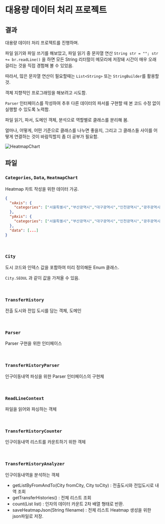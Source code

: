 # 대용량 데이터 처리 프로젝트

## 결과

대용량 데이터 처리 프로젝트를 진행하며.

파일 읽기와 파일 쓰기를 해보았고, 파일 읽기 중 문자열 연산 `String str = ""; str += br.readLine()` 을 하면 모든 String 리터럴이 메모리에 저장돼 시간이 매우 오래 걸리는 것을 직접 경험해 볼 수 있었음.

따라서, 많은 문자열 연산이 필요할때는 `List<String>` 또는 `StringBuilder`를 활용할 것.

객체 지향적인 프로그래밍을 해보려고 시도함.

`Parser` 인터페이스를 작성하여 추후 다른 데이터의 파서를 구현할 때 본 코드 수정 없이 실행할 수 있도록 노력함.

파일 읽기, 파서, 도메인 객체, 분석으로 역할별로 클래스를 분리해 봄.

얼마나, 어떻게, 어떤 기준으로 클래스를 나누면 좋을지, 그리고 그 클래스들 사이를 어떻게 연결하는 것이 바람직할지 좀 더 공부가 필요함.

![HeatmapChart](https://github.com/menuhwang/LikeLion/blob/main/src/week3/_221007/study/bigdata_project_refactor/heatmapChart.png)

## 파일

### `Categories`, `Data`, `HeatmapChart`

Heatmap 차트 작성을 위한 데이터 가공.
```json
{
  "xAxis": {
    "categories": ["서울특별시","부산광역시","대구광역시","인천광역시","광주광역시","대전광역시","울산광역시","세종특별자치시","경기도","강원도","충청북도","충청남도","전라북도","전라남도","경상북도","경상남도","제주특별자치도"]
  },
  "yAxis": {
    "categories": ["서울특별시","부산광역시","대구광역시","인천광역시","광주광역시","대전광역시","울산광역시","세종특별자치시","경기도","강원도","충청북도","충청남도","전라북도","전라남도","경상북도","경상남도","제주특별자치도"]
  },
  "data": [...]
}
```

<br>

### `City`

도시 코드와 인덱스 값을 포함하여 미리 정의해둔 Enum 클래스.

`City.SEOUL` 과 같이 값을 가져올 수 있음.

<br>

### `TransferHistory`

전출 도시와 전입 도시를 담는 객체, 도메인

<br>

### `Parser`

Parser 구현을 위한 인터페이스

<br>

### `TransferHistoryParser`

인구이동내역 파싱을 위한 Parser 인터페이스의 구현체

<br>

### `ReadLineContext`

파일을 읽어와 파싱하는 객체

<br>

### `TransferHistoryCounter`

인구이동내역 리스트를 카운트하기 위한 객체

<br>

### `TransferHistoryAnalyzer`

인구이동내역을 분석하는 객체

+ getListByFromAndTo(City fromCity, City toCity) : 전출도시와 전입도시로 내역 조회
+ getTransferHistories() : 전체 리스트 조회
+ count(List<TransferHistory> list) : 인자의 데이터 카운트 2차 배열 형태로 반환.
+ saveHeatmapJson(String filename) : 전체 리스트 Heatmap 생성을 위한 json파일로 저장.

<br>


